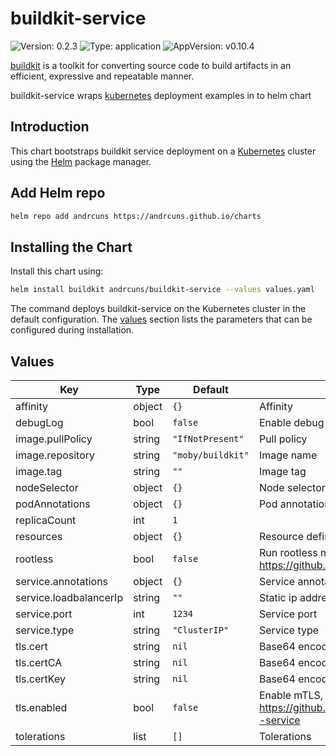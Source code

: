 # buildkit-service

![Version: 0.2.3](https://img.shields.io/badge/Version-0.2.3-informational?style=flat-square) ![Type: application](https://img.shields.io/badge/Type-application-informational?style=flat-square) ![AppVersion: v0.10.4](https://img.shields.io/badge/AppVersion-v0.10.4-informational?style=flat-square)

[buildkit](https://github.com/moby/buildkit) is a toolkit for converting source code to build artifacts in an efficient, expressive and repeatable manner.

buildkit-service wraps [kubernetes](https://github.com/moby/buildkit/tree/master/examples/kubernetes) deployment examples in to helm chart

## Introduction

This chart bootstraps buildkit service deployment on a [Kubernetes](http://kubernetes.io) cluster using the [Helm](https://helm.sh) package manager.

## Add Helm repo

```bash
helm repo add andrcuns https://andrcuns.github.io/charts
```

## Installing the Chart

Install this chart using:

```bash
helm install buildkit andrcuns/buildkit-service --values values.yaml
```

The command deploys buildkit-service on the Kubernetes cluster in the default configuration. The [values](#values) section lists the parameters that can be configured during installation.

## Values

| Key | Type | Default | Description |
|-----|------|---------|-------------|
| affinity | object | `{}` | Affinity |
| debugLog | bool | `false` | Enable debug logging |
| image.pullPolicy | string | `"IfNotPresent"` | Pull policy |
| image.repository | string | `"moby/buildkit"` | Image name |
| image.tag | string | `""` | Image tag |
| nodeSelector | object | `{}` | Node selector |
| podAnnotations | object | `{}` | Pod annotations |
| replicaCount | int | `1` |  |
| resources | object | `{}` | Resource definitions |
| rootless | bool | `false` | Run rootless mode, https://github.com/moby/buildkit/blob/master/docs/rootless.md |
| service.annotations | object | `{}` | Service annotations |
| service.loadbalancerIp | string | `""` | Static ip address for load balancer |
| service.port | int | `1234` | Service port |
| service.type | string | `"ClusterIP"` | Service type |
| tls.cert | string | `nil` | Base64 encoded cert.pem |
| tls.certCA | string | `nil` | Base64 encoded ca.pem |
| tls.certKey | string | `nil` | Base64 encoded key.pem |
| tls.enabled | bool | `false` | Enable mTLS, refer to https://github.com/moby/buildkit/tree/master/examples/kubernetes#deployment--service |
| tolerations | list | `[]` | Tolerations |

